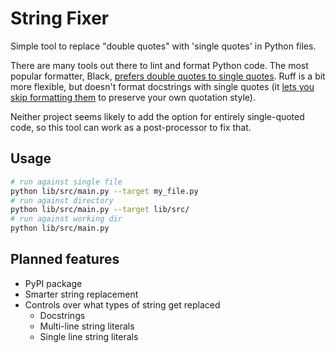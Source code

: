 # String Fixer

Simple tool to replace "double quotes" with 'single quotes' in Python files.

There are many tools out there to lint and format Python code. The most popular formatter, Black,
[prefers double quotes to single quotes](https://black.readthedocs.io/en/stable/the_black_code_style/current_style.html#strings).
Ruff is a bit more flexible, but doesn't format docstrings with single quotes
(it [lets you skip formatting them](https://github.com/astral-sh/ruff/issues/7615#issuecomment-1831179705) to preserve your own quotation style).

Neither project seems likely to add the option for entirely single-quoted code, so this tool can work as a post-processor to fix that.

## Usage

```bash
# run against single file
python lib/src/main.py --target my_file.py
# run against directory
python lib/src/main.py --target lib/src/
# run against working dir
python lib/src/main.py
```


## Planned features

- PyPI package
- Smarter string replacement
- Controls over what types of string get replaced
    - Docstrings
    - Multi-line string literals
    - Single line string literals
